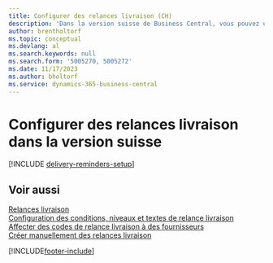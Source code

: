 ```yaml
---
title: Configurer des relances livraison (CH)
description: 'Dans la version suisse de Business Central, vous pouvez utiliser des relances livraison achat pour rappeler aux fournisseurs les livraisons en retard.'
author: brentholtorf
ms.topic: conceptual
ms.devlang: al
ms.search.keywords: null
ms.search.form: '5005270, 5005272'
ms.date: 11/17/2023
ms.author: bholtorf
ms.service: dynamics-365-business-central
---
```

# <a name="set-up-delivery-reminders-in-the-swiss-version"></a>Configurer des relances livraison dans la version suisse

[!INCLUDE [delivery-reminders-setup](../includes/ATCHDE/delivery-reminders-setup.md)]

## <a name="see-also"></a>Voir aussi

[Relances livraison](delivery-reminders.md)  
[Configuration des conditions, niveaux et textes de relance livraison](how-to-set-up-delivery-reminder-terms-levels-and-text.md)  
[Affecter des codes de relance livraison à des fournisseurs](how-to-assign-delivery-reminder-codes-to-vendors.md)  
[Créer manuellement des relances livraison](how-to-create-delivery-reminders-manually.md)


[!INCLUDE[footer-include](../../includes/footer-banner.md)]
